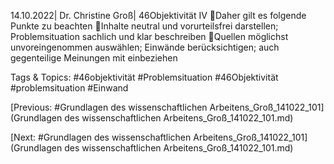 14.10.2022| Dr. Christine Groß| 46Objektivität IV
Daher gilt es folgende Punkte zu beachten
Inhalte neutral und vorurteilsfrei darstellen; Problemsituation sachlich und klar beschreiben
Quellen möglichst unvoreingenommen auswählen; Einwände berücksichtigen; auch gegenteilige 
Meinungen mit einbeziehen

   Tags & Topics:
   #46objektivität
   #Problemsituation
   #46Objektivität
   #problemsituation
   #Einwand

[Previous: #Grundlagen des wissenschaftlichen Arbeitens_Groß_141022_101](Grundlagen des wissenschaftlichen Arbeitens_Groß_141022_101.md)

[Next: #Grundlagen des wissenschaftlichen Arbeitens_Groß_141022_101](Grundlagen des wissenschaftlichen Arbeitens_Groß_141022_101.md)